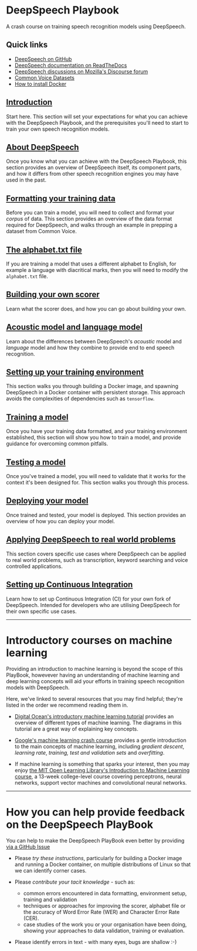 # DeepSpeech Playbook

A crash course on training speech recognition models using DeepSpeech.

## Quick links

* [DeepSpeech on GitHub](https://github.com/mozilla/DeepSpeech)
* [DeepSpeech documentation on ReadTheDocs](https://deepspeech.readthedocs.io/en/latest/)
* [DeepSpeech discussions on Mozilla's Discourse forum](https://discourse.mozilla.org/c/deepspeech/247)
* [Common Voice Datasets](https://commonvoice.mozilla.org/en/datasets)
* [How to install Docker](https://docs.docker.com/engine/install/)

## [Introduction](INTRO.md)

Start here. This section will set your expectations for what you can achieve with the DeepSpeech Playbook, and the prerequisites you'll need to start to train your own speech recognition models.

## [About DeepSpeech](DEEPSPEECH.md)

Once you know what you can achieve with the DeepSpeech Playbook, this section provides an overview of DeepSpeech itself, its component parts, and how it differs from other speech recognition engines you may have used in the past.

## [Formatting your training data](DATA_FORMATTING.md)

Before you can train a model, you will need to collect and format your _corpus_ of data. This section provides an overview of the data format required for DeepSpeech, and walks through an example in prepping a dataset from Common Voice.

## [The alphabet.txt file](ALPHABET.md)

If you are training a model that uses a different alphabet to English, for example a language with diacritical marks, then you will need to modify the `alphabet.txt` file.

## [Building your own scorer](SCORER.md)

Learn what the scorer does, and how you can go about building your own.

## [Acoustic model and language model](AM_vs_LM.md)

Learn about the differences between DeepSpeech's _acoustic_ model and _language_ model and how they combine to provide end to end speech recognition.

## [Setting up your training environment](ENVIRONMENT.md)

This section walks you through building a Docker image, and spawning DeepSpeech in a Docker container with persistent storage. This approach avoids the complexities of dependencies such as `tensorflow`.

## [Training a model](TRAINING.md)

Once you have your training data formatted, and your training environment established, this section will show you how to train a model, and provide guidance for overcoming common pitfalls.

## [Testing a model](TESTING.md)

Once you've trained a model, you will need to validate that it works for the context it's been designed for. This section walks you through this process.

## [Deploying your model](DEPLOYMENT.md)

Once trained and tested, your model is deployed. This section provides an overview of how you can deploy your model.

## [Applying DeepSpeech to real world problems](EXAMPLES.md)

This section covers specific use cases where DeepSpeech can be applied to real world problems, such as transcription, keyword searching and voice controlled applications.

## [Setting up Continuous Integration](CONTINUOUS_INTEGRATION.md)

Learn how to set up Continuous Integration (CI) for your own fork of DeepSpeech. Intended for developers who are utilising DeepSpeech for their own specific use cases. 

---

# Introductory courses on machine learning

Providing an introduction to machine learning is beyond the scope of this PlayBook, howevever having an understanding of machine learning and deep learning concepts will aid your efforts in training speech recognition models with DeepSpeech.

Here, we've linked to several resources that you may find helpful; they're listed in the order we recommend reading them in.

* [Digital Ocean's introductory machine learning tutorial](https://www.digitalocean.com/community/tutorials/an-introduction-to-machine-learning) provides an overview of different types of machine learning. The diagrams in this tutorial are a great way of explaining key concepts.

* [Google's machine learning crash course](https://developers.google.com/machine-learning/crash-course/ml-intro) provides a gentle introduction to the main concepts of machine learning, including _gradient descent_, _learning rate_, _training, test and validation sets_ and _overfitting_.

* If machine learning is something that sparks your interest, then you may enjoy [the MIT Open Learning Library's Introduction to Machine Learning course](https://openlearninglibrary.mit.edu/courses/course-v1:MITx+6.036+1T2019/course/), a 13-week college-level course covering perceptrons, neural networks, support vector machines and convolutional neural networks.

---

# How you can help provide feedback on the DeepSpeech PlayBook

You can help to make the DeepSpeech PlayBook even better by providing [via a GitHub Issue](https://github.com/mozilla/deepspeech-playbook/issues)

* Please _try these instructions_, particularly for building a Docker image and running a Docker container, on multiple distributions of Linux so that we can identify corner cases.

* Please _contribute your tacit knowledge_ - such as:
  - common errors encountered in data formatting, environment setup, training and validation
  - techniques or approaches for improving the scorer, alphabet file or the accuracy of Word Error Rate (WER) and Character Error Rate (CER).
  - case studies of the work you or your organisation have been doing, showing your approaches to data validation, training or evaluation.

* Please identify errors in text - with many eyes, bugs are shallow :-)
